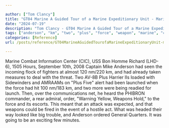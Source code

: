 ```yaml
---

author: ["Tom Clancy"]
title: "GT04 Marine A Guided Tour of a Marine Expeditionary Unit - Marine_split_206.html"
date: "2024-07-19"
description: "Tom Clancy - GT04 Marine A Guided Tour of a Marine Expeditionary Unit"
tags: ["anderson", "km", "two", "plus", "force", "weapon", "marine", "combat", "information", "center", "cic", "us", "bon", "homme", "richard", "hour", "september", "captain", "mike", "seen", "incoming", "flock", "fighter", "almost", "already"]
categories: [Reference]
url: /posts/reference/GT04MarineAGuidedTourofaMarineExpeditionaryUnit-marinesplit206html

---
```



Marine
Combat Information Center (CIC), USS Bon Homme Richard (LHD-6), 1505 Hours, September 10th, 2008
Captain Mike Anderson had seen the incoming flock of fighters at almost 120 nm/220 km, and had already taken measures to deal with the threat. Two AV-8B Plus Harrier IIs loaded with Sidewinders and AMRAAMs on "Plus Five" alert had been launched when the force had hit 100 nm/183 km, and two more were being readied for launch. Then, over the communications net, he heard the PHIBRON commander, a rear admiral, order, "Warning Yellow, Weapons Hold," to the force and its escorts. This meant that an attack was expected, and that weapons could be fired in the event of a hostile act. What was headed their way looked like big trouble, and Anderson ordered General Quarters. It was going to be an exciting few minutes.

